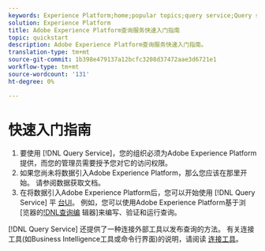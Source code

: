 ```yaml
---
keywords: Experience Platform;home;popular topics;query service;Query service;query
solution: Experience Platform
title: Adobe Experience Platform查询服务快速入门指南
topic: quickstart
description: Adobe Experience Platform查询服务快速入门指南。
translation-type: tm+mt
source-git-commit: 1b398e479137a12bcfc3208d37472aae3d6721e1
workflow-type: tm+mt
source-wordcount: '131'
ht-degree: 0%

---
```



# 快速入门指南

1. 要使用 [!DNL Query Service]，您的组织必须为Adobe Experience Platform提供，而您的管理员需要授予您对它的访问权限。
2. 如果您尚未将数据引入Adobe Experience Platform，那么您应该在那里开始。 请参阅数据获取文档。
3. 在将数据引入Adobe Experience Platform后，您可以开始使用 [!DNL Query Service] 平 [台UI](ui/overview.md)。 例如，您可以使用Adobe Experience Platform基于浏 [览器的[!DNL查询编](ui/user-guide.md) 辑器]来编写、验证和运行查询。


[!DNL Query Service] 还提供了一种连接外部工具以发布查询的方法。 有关连接工具(如Business Intelligence工具或命令行界面)的说明，请阅读 [连接工具](clients/overview.md)。

